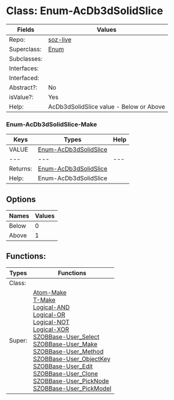 
# Class:	Enum-AcDb3dSolidSlice

| Fields | Values |
| --------- | --------- |
| Repo: | [soz-live](/repos/soz-live.html) |
| Superclass: | [Enum](Enum.html) |
| Subclasses: |  |
| Interfaces: |  |
| Interfaced: |  |
| Abstract?: | No |
| isValue?: | Yes |
| Help: | AcDb3dSolidSlice value - Below or Above |

### Enum-AcDb3dSolidSlice-Make

| Keys | Types | Help |
| --------- | --------- | --------- |
| VALUE | [Enum-AcDb3dSolidSlice](Enum-AcDb3dSolidSlice.html) |  |
| --- | --- | --- |
| Returns: | [Enum-AcDb3dSolidSlice](Enum-AcDb3dSolidSlice.html) |
| Help: | Enum-AcDb3dSolidSlice |


## Options

| Names | Values |
| --------- | --------- |
| Below | 0 |
| Above | 1 |

## Functions:

| Types | Functions |
| --------- | --------- |
| Class: |  |
| Super: | [Atom-Make](Atom.html) <br> [T-Make](T.html) <br> [Logical-AND](Logical.html) <br> [Logical-OR](Logical.html) <br> [Logical-NOT](Logical.html) <br> [Logical-XOR](Logical.html) <br> [SZOBBase-User_Select](SZOBBase.html) <br> [SZOBBase-User_Make](SZOBBase.html) <br> [SZOBBase-User_Method](SZOBBase.html) <br> [SZOBBase-User_ObjectKey](SZOBBase.html) <br> [SZOBBase-User_Edit](SZOBBase.html) <br> [SZOBBase-User_Clone](SZOBBase.html) <br> [SZOBBase-User_PickNode](SZOBBase.html) <br> [SZOBBase-User_PickModel](SZOBBase.html) |


